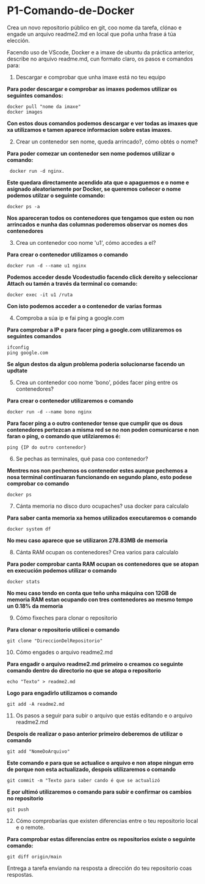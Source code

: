 # P1-Comando-de-Docker


Crea un novo repositorio público en git, coo nome da tarefa, clónao e engade un arquivo readme2.md en local que poña unha frase á túa elección.

Facendo uso de VScode, Docker e a imaxe de ubuntu da práctica anterior, describe no arquivo readme.md, cun formato claro, os pasos e comandos para:

1. Descargar e comprobar que unha imaxe está no teu equipo

**Para poder descargar e comprobar as imaxes podemos utilizar os seguintes comandos:**
```
docker pull "nome da imaxe"
docker images
```
**Con estos dous comandos podemos descargar e ver todas as imaxes que xa utilizamos e tamen aparece informacion sobre estas imaxes.**

2. Crear un contenedor sen nome, queda arrincado?, cómo obtés o nome?

  **Para poder comezar un contenedor sen nome podemos utilizar o comando:** 
```
 docker run -d nginx.
```
**Este quedara directamente acendido ata que o apaguemos e o nome e asignado aleatoriamente por Docker, se queremos coñecer o nome podemos utilzar o seguinte comando:**
```
docker ps -a
```
**Nos apareceran todos os contenedores que tengamos que esten ou non arrincados e nunha das columnas poderemos observar os nomes dos contenedores**

3. Crea un contenedor coo nome 'u1', cómo accedes a el?

**Para crear o contenedor utilizamos o comando**
```
docker run -d --name u1 nginx
```
**Podemos acceder desde Vcodestudio facendo click dereito y seleccionar Attach ou tamén a través da terminal co comando:**
```
docker exec -it u1 /ruta
```
**Con isto podemos acceder a o contenedor de varias formas**

4. Comproba a súa ip e fai ping a google.com

**Para comprobar a IP e para facer ping a google.com utilizaremos os seguintes comandos**
```
ifconfig
ping google.com
```
**Se algun destos da algun problema poderia solucionarse facendo un updtate**

5. Crea un contenedor coo nome 'bono', pódes facer ping entre os contenedores?

**Para crear o contenedor utilizaremos o comando**
```
docker run -d --name bono nginx
```
**Para facer ping a o outro contenedor tense que cumplir que os dous contenedores pertezcan a misma red se no non poden comunicarse e non faran o ping, o comando que utilziaremos é:**
```
ping {IP do outro contenedor}
```

6. Se pechas as terminales, qué pasa coo contenedor?

**Mentres nos non pechemos os contenedor estes aunque pechemos a nosa terminal continuaran funcionando en segundo plano, esto podese comprobar co comando**
```
docker ps
```


7. Cánta memoria no disco duro ocupaches? usa docker para calculalo

**Para saber canta memoria xa hemos utilizados executaremos o comando**
```
docker system df
```
**No meu caso aparece que se utilizaron 278.83MB de memoria**

8. Cánta RAM ocupan os contenedores? Crea varios para calculalo

**Para poder comprobar canta RAM ocupan os contenedores que se atopan en execución podemos utilizar o comando**
```
docker stats
```
**No meu caso tendo en conta que teño unha máquina con 12GB de memoria RAM estan ocupando con tres contenedores ao mesmo tempo un 0.18% da memoria**

9. Cómo fixeches para clonar o repositorio

**Para clonar o repositorio utilicei o comando**
```
git clone "DireccionDelRepositorio"
```

10. Cómo engades o arquivo readme2.md

**Para engadir o arquivo readme2.md primeiro o creamos co seguinte comando dentro do directorio no que se atopa o repositorio**
```
echo "Texto" > readme2.md
```
**Logo para engadirlo utilizamos o comando**
```
git add -A readme2.md
```


11. Os pasos a seguir para subir o arquivo que estás editando e o arquivo readme2.md

**Despois de realizar o paso anterior primeiro deberemos de utilizar o comando**
```
git add "NomeDoArquivo"
```
**Este comando e para que se actualice o arquivo e non atope ningun erro de porque non esta actualizado, despois utilizaremos o comando**
```
git commit -m "Texto para saber cando é que se actualizó
```
**E por ultimó utilizaremos o comando para subir e confirmar os cambios no repositorio**
```
git push
```

12. Cómo comprobarías que existen diferencias entre o teu repositorio local e o remote.

**Para comprobar estas diferencias entre os repositorios existe o seguinte comando:**
```
git diff origin/main
```


Entrega a tarefa enviando na resposta a dirección do teu repositorio coas respostas.

